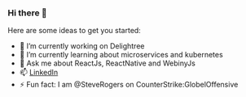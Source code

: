 ### Hi there 👋

Here are some ideas to get you started:

- 🔭 I’m currently working on Delightree
- 🌱 I’m currently learning about microservices and kubernetes
- 💬 Ask me about ReactJs, ReactNative and WebinyJs
- 📫 [LinkedIn](https://www.linkedin.com/in/itsanshuman/)
- ⚡ Fun fact: I am @SteveRogers on CounterStrike:GlobelOffensive

